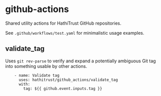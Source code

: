 # github-actions
Shared utility actions for HathiTrust GitHub repositories.

See `.github/workflows/test.yaml` for minimalistic usage examples.

## validate_tag
Uses `git rev-parse` to verify and expand a potentially ambiguous Git tag into
something usable by other actions.
```
    - name: Validate tag
      uses: hathitrust/github_actions/validate_tag
      with:
        tag: ${{ github.event.inputs.tag }}
```
